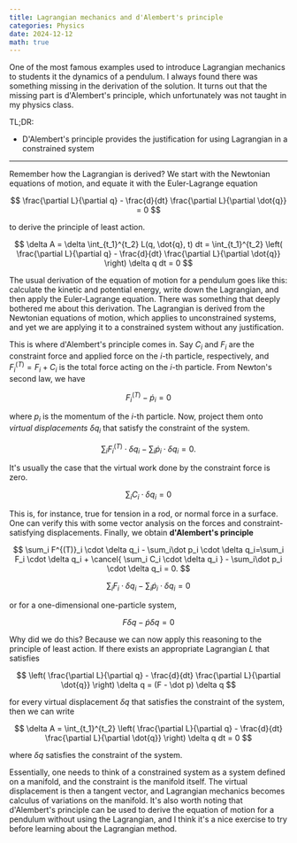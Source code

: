 ```yaml
---
title: Lagrangian mechanics and d'Alembert's principle
categories: Physics
date: 2024-12-12
math: true
---
```


One of the most famous examples used to introduce Lagrangian mechanics to students it the dynamics of a pendulum. I always found there was something missing in the derivation of the solution. It turns out that the missing part is d'Alembert's principle, which unfortunately was not taught in my physics class.

TL;DR:
- D'Alembert's principle provides the justification for using Lagrangian in a constrained system

***

Remember how the Lagrangian is derived? We start with the Newtonian equations of motion, and equate it with the Euler-Lagrange equation

$$ \frac{\partial L}{\partial q} - \frac{d}{dt} \frac{\partial L}{\partial \dot{q}} = 0 $$

to derive the principle of least action.

$$ \delta A =  \delta \int_{t_1}^{t_2} L(q, \dot{q}, t) dt = \int_{t_1}^{t_2} \left( \frac{\partial L}{\partial q} - \frac{d}{dt} \frac{\partial L}{\partial \dot{q}} \right) \delta q dt = 0 $$

The usual derivation of the equation of motion for a pendulum goes like this: calculate the kinetic and potential energy, write down the Lagrangian, and then apply the Euler-Lagrange equation. There was something that deeply bothered me about this derivation. The Lagrangian is derived from the Newtonian equations of motion, which applies to unconstrained systems, and yet we are applying it to a constrained system without any justification.

This is where d'Alembert's principle comes in. Say $C_i$ and $F_i$ are the constraint force and applied force on the $i$-th particle, respectively, and $F^{(T)}_i = F_i + C_i$ is the total force acting on the $i$-th particle. From Newton's second law, we have

$$ F^{(T)}_i - \dot p_i = 0 $$

where $p_i$ is the momentum of the $i$-th particle. Now, project them onto *virtual displacements* $\delta q_i$ that satisfy the constraint of the system.

$$ \sum_i F^{(T)}_i \cdot \delta q_i - \sum_i\dot p_i \cdot \delta q_i = 0. $$

It's usually the case that the virtual work done by the constraint force is zero.

$$ \sum_i C_i \cdot \delta q_i = 0 $$

This is, for instance, true for tension in a rod, or normal force in a surface. One can verify this with some vector analysis on the forces and constraint-satisfying displacements.
Finally, we obtain **d'Alembert's principle**

$$ \sum_i F^{(T)}_i \cdot \delta q_i - \sum_i\dot p_i \cdot \delta q_i=\sum_i F_i \cdot \delta q_i + \cancel{ \sum_i C_i \cdot \delta q_i } - \sum_i\dot p_i \cdot \delta q_i = 0. $$

$$\sum_i F_i \cdot \delta q_i - \sum_i\dot p_i \cdot \delta q_i = 0$$

or for a one-dimensional one-particle system,

$$ F \delta q - \dot p \delta q = 0 $$

Why did we do this? Because we can now apply this reasoning to the principle of least action. If there exists an appropriate Lagrangian $L$ that satisfies

$$ \left( \frac{\partial L}{\partial q} - \frac{d}{dt} \frac{\partial L}{\partial \dot{q}} \right) \delta q = (F - \dot p) \delta q $$

for every virtual displacement $\delta q$ that satisfies the constraint of the system, then we can write

$$ \delta A = \int_{t_1}^{t_2} \left( \frac{\partial L}{\partial q} - \frac{d}{dt} \frac{\partial L}{\partial \dot{q}} \right) \delta q dt = 0 $$

where $\delta q$ satisfies the constraint of the system.

Essentially, one needs to think of a constrained system as a system defined on a manifold, and the constraint is the manifold itself. The virtual displacement is then a tangent vector, and Lagrangian mechanics becomes calculus of variations on the manifold. It's also worth noting that d'Alembert's principle can be used to derive the equation of motion for a pendulum without using the Lagrangian, and I think it's a nice exercise to try before learning about the Lagrangian method.